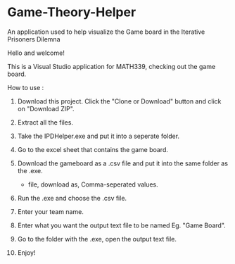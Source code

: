 # Game-Theory-Helper
An application used to help visualize the Game board in the Iterative Prisoners Dilemna 

Hello and welcome!

This is a Visual Studio application for MATH339, checking out the game board.

How to use :

1. Download this project. Click the "Clone or Download" button and click on "Download ZIP".

2. Extract all the files.

3. Take the IPDHelper.exe and put it into a seperate folder.

4. Go to the excel sheet that contains the game board.

5. Download the gameboard as a .csv file and put it into the same folder as the .exe.
	- file, download as, Comma-seperated values.

6. Run the .exe and choose the .csv file.

7. Enter your team name.

8. Enter what you want the output text file to be named Eg. "Game Board".

9. Go to the folder with the .exe, open the output text file.

10. Enjoy!
